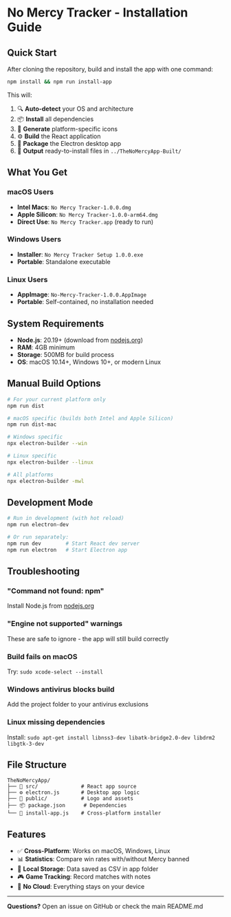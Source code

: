 # No Mercy Tracker - Installation Guide

## Quick Start

After cloning the repository, build and install the app with one command:

```bash
npm install && npm run install-app
```

This will:

1. 🔍 **Auto-detect** your OS and architecture
2. 📦 **Install** all dependencies
3. 🎨 **Generate** platform-specific icons
4. ⚙️ **Build** the React application
5. 📱 **Package** the Electron desktop app
6. 📁 **Output** ready-to-install files in `../TheNoMercyApp-Built/`

## What You Get

### macOS Users

-   **Intel Macs**: `No Mercy Tracker-1.0.0.dmg`
-   **Apple Silicon**: `No Mercy Tracker-1.0.0-arm64.dmg`
-   **Direct Use**: `No Mercy Tracker.app` (ready to run)

### Windows Users

-   **Installer**: `No Mercy Tracker Setup 1.0.0.exe`
-   **Portable**: Standalone executable

### Linux Users

-   **AppImage**: `No-Mercy-Tracker-1.0.0.AppImage`
-   **Portable**: Self-contained, no installation needed

## System Requirements

-   **Node.js**: 20.19+ (download from [nodejs.org](https://nodejs.org))
-   **RAM**: 4GB minimum
-   **Storage**: 500MB for build process
-   **OS**: macOS 10.14+, Windows 10+, or modern Linux

## Manual Build Options

```bash
# For your current platform only
npm run dist

# macOS specific (builds both Intel and Apple Silicon)
npm run dist-mac

# Windows specific
npx electron-builder --win

# Linux specific
npx electron-builder --linux

# All platforms
npx electron-builder -mwl
```

## Development Mode

```bash
# Run in development (with hot reload)
npm run electron-dev

# Or run separately:
npm run dev        # Start React dev server
npm run electron   # Start Electron app
```

## Troubleshooting

### "Command not found: npm"

Install Node.js from [nodejs.org](https://nodejs.org)

### "Engine not supported" warnings

These are safe to ignore - the app will still build correctly

### Build fails on macOS

Try: `sudo xcode-select --install`

### Windows antivirus blocks build

Add the project folder to your antivirus exclusions

### Linux missing dependencies

Install: `sudo apt-get install libnss3-dev libatk-bridge2.0-dev libdrm2 libgtk-3-dev`

## File Structure

```
TheNoMercyApp/
├── 📱 src/              # React app source
├── ⚙️ electron.js       # Desktop app logic
├── 🎨 public/           # Logo and assets
├── 📦 package.json      # Dependencies
└── 🚀 install-app.js    # Cross-platform installer
```

## Features

-   ✅ **Cross-Platform**: Works on macOS, Windows, Linux
-   📊 **Statistics**: Compare win rates with/without Mercy banned
-   💾 **Local Storage**: Data saved as CSV in app folder
-   🎮 **Game Tracking**: Record matches with notes
-   🚫 **No Cloud**: Everything stays on your device

---

**Questions?** Open an issue on GitHub or check the main README.md
